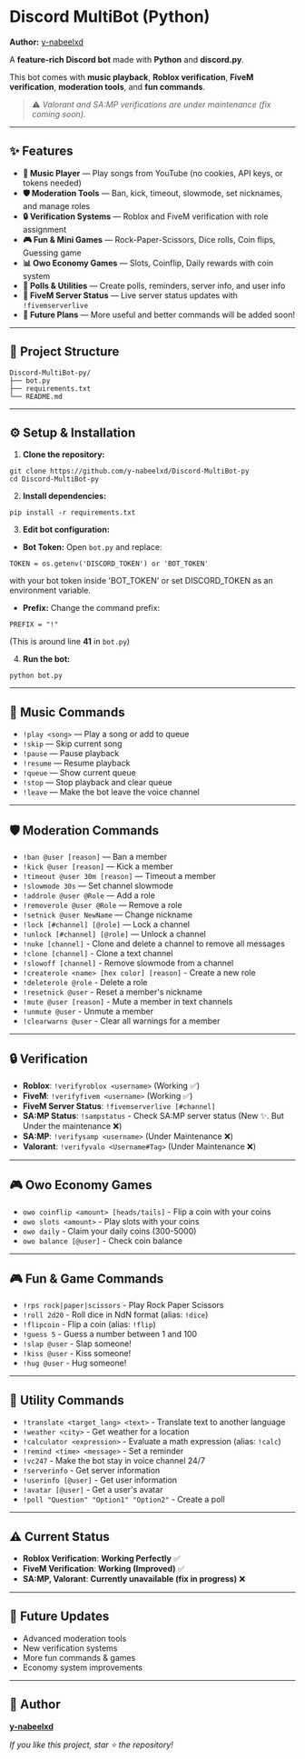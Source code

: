 # Discord MultiBot (Python)

**Author:** [y-nabeelxd](https://github.com/y-nabeelxd)

A **feature-rich Discord bot** made with **Python** and **discord.py**.

This bot comes with **music playback**, **Roblox verification**, **FiveM verification**, **moderation tools**, and **fun commands**.
> ⚠️ *Valorant and SA:MP verifications are under maintenance (fix coming soon).*

---

## ✨ Features
- **🎵 Music Player** — Play songs from YouTube (no cookies, API keys, or tokens needed)
- **🛡️ Moderation Tools** — Ban, kick, timeout, slowmode, set nicknames, and manage roles
- **🔒 Verification Systems** — Roblox and FiveM verification with role assignment
- **🎮 Fun & Mini Games** — Rock-Paper-Scissors, Dice rolls, Coin flips, Guessing game
- **📊 Owo Economy Games** — Slots, Coinflip, Daily rewards with coin system
- **📆 Polls & Utilities** — Create polls, reminders, server info, and user info
- **📌 FiveM Server Status** — Live server status updates with `!fivemserverlive`
- **🚀 Future Plans** — More useful and better commands will be added soon!

---

## 📂 Project Structure
```
Discord-MultiBot-py/
├── bot.py
├── requirements.txt
└── README.md
```

---

## ⚙️ Setup & Installation
1. **Clone the repository:**
```
git clone https://github.com/y-nabeelxd/Discord-MultiBot-py
cd Discord-MultiBot-py
```
2. **Install dependencies:**
```
pip install -r requirements.txt
```
3. **Edit bot configuration:**
- **Bot Token:** 
Open `bot.py` and replace:
```
TOKEN = os.getenv('DISCORD_TOKEN') or 'BOT_TOKEN'
```
with your bot token inside 'BOT_TOKEN' or set DISCORD_TOKEN as an environment variable.
- **Prefix:**
Change the command prefix:
```
PREFIX = "!"
```
(This is around line **41** in `bot.py`)

4. **Run the bot:**
```
python bot.py
```

---

## 🎵 Music Commands
- `!play <song>` — Play a song or add to queue 
- `!skip` — Skip current song 
- `!pause` — Pause playback 
- `!resume` — Resume playback 
- `!queue` — Show current queue 
- `!stop` — Stop playback and clear queue 
- `!leave` — Make the bot leave the voice channel 

---

## 🛡️ Moderation Commands
- `!ban @user [reason]` — Ban a member 
- `!kick @user [reason]` — Kick a member 
- `!timeout @user 30m [reason]` — Timeout a member 
- `!slowmode 30s` — Set channel slowmode 
- `!addrole @user @Role` — Add a role 
- `!removerole @user @Role` — Remove a role 
- `!setnick @user NewName` — Change nickname 
- `!lock [#channel] [@role]` — Lock a channel 
- `!unlock [#channel] [@role]` — Unlock a channel
- `!nuke [channel]` - Clone and delete a channel to remove all messages
- `!clone [channel]` - Clone a text channel
- `!slowoff [channel]` - Remove slowmode from a channel
- `!createrole <name> [hex color] [reason]` - Create a new role
- `!deleterole @role` - Delete a role
- `!resetnick @user` - Reset a member's nickname
- `!mute @user [reason]` - Mute a member in text channels
- `!unmute @user` - Unmute a member
- `!clearwarns @user` - Clear all warnings for a member

---

## 🔒 Verification
- **Roblox**: `!verifyroblox <username>` (Working ✅) 
- **FiveM**: `!verifyfivem <username>` (Working ✅) 
- **FiveM Server Status**: `!fivemserverlive [#channel]`
- **SA:MP Status**: `!sampstatus` - Check SA:MP server status (New ✨. But Under the maintenance ❌)
- **SA:MP**: `!verifysamp <username>` (Under Maintenance ❌) 
- **Valorant**: `!verifyvalo <Username#Tag>` (Under Maintenance ❌) 

---

## 🎮 Owo Economy Games
- `owo coinflip <amount> [heads/tails]` - Flip a coin with your coins
- `owo slots <amount>` - Play slots with your coins
- `owo daily` - Claim your daily coins (300-5000)
- `owo balance [@user]` - Check coin balance

---

## 🎮 Fun & Game Commands
- `!rps rock|paper|scissors` - Play Rock Paper Scissors
- `!roll 2d20` - Roll dice in NdN format (alias: `!dice`)
- `!flipcoin` - Flip a coin (alias: `!flip`)
- `!guess 5` - Guess a number between 1 and 100
- `!slap @user` - Slap someone!
- `!kiss @user` - Kiss someone!
- `!hug @user` - Hug someone!

---

## 📆 Utility Commands
- `!translate <target_lang> <text>` - Translate text to another language
- `!weather <city>` - Get weather for a location
- `!calculator <expression>` - Evaluate a math expression (alias: `!calc`)
- `!remind <time> <message>` - Set a reminder
- `!vc247` - Make the bot stay in voice channel 24/7
- `!serverinfo` - Get server information
- `!userinfo [@user]` - Get user information
- `!avatar [@user]` - Get a user's avatar
- `!poll "Question" "Option1" "Option2"` - Create a poll

---

## ⚠️ Current Status
- **Roblox Verification**: **Working Perfectly** ✅ 
- **FiveM Verification**: **Working (Improved)** ✅ 
- **SA:MP, Valorant**: **Currently unavailable (fix in progress)** ❌ 

---

## 🚀 Future Updates
- Advanced moderation tools 
- New verification systems 
- More fun commands & games 
- Economy system improvements

---

## 👤 Author
**[y-nabeelxd](https://github.com/y-nabeelxd)**

_If you like this project, star ⭐ the repository!_
